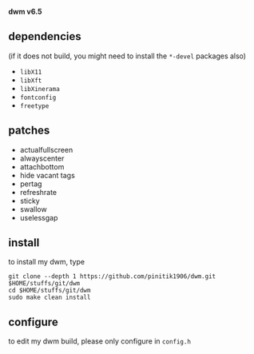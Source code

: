 **dwm v6.5**

## dependencies
(if it does not build, you might need to install the `*-devel` packages also)

- `libX11`
- `libXft`
- `libXinerama`
- `fontconfig`
- `freetype`

## patches

- actualfullscreen
- alwayscenter
- attachbottom
- hide vacant tags
- pertag
- refreshrate
- sticky
- swallow
- uselessgap

## install
to install my dwm, type

```
git clone --depth 1 https://github.com/pinitik1906/dwm.git $HOME/stuffs/git/dwm
cd $HOME/stuffs/git/dwm
sudo make clean install
```

## configure
to edit my dwm build, please only configure in `config.h`
